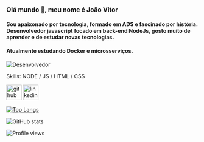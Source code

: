 ### Olá mundo 👋, meu nome é João Vitor
#### Sou apaixonado por tecnologia, formado em ADS e fascinado por história. Desenvolvedor javascript focado em back-end NodeJs, gosto muito de aprender e de estudar novas tecnologias.

#### Atualmente estudando Docker e microsserviços.
![Desenvolvedor ](https://i.pinimg.com/originals/3d/13/d6/3d13d6d59538d88c4cbe3948b8880a53.gif)



Skills: NODE / JS / HTML / CSS


[<img src='https://cdn.jsdelivr.net/npm/simple-icons@3.0.1/icons/github.svg' alt='github' height='40'>](https://github.com/Alencars)  [<img src='https://cdn.jsdelivr.net/npm/simple-icons@3.0.1/icons/linkedin.svg' alt='linkedin' height='40'>](https://www.linkedin.com/in/jo%C3%A3o-vitor-de-alencar-da-silva-3374a56b//)


[![Top Langs](https://github-readme-stats.vercel.app/api/top-langs/?username=Alencars&theme=highcontrast)](https://github.com/anuraghazra/github-readme-stats)

![GitHub stats](https://github-readme-stats.vercel.app/api?username=Alencars&theme=synthwave&show_icons=true)  

![Profile views](https://gpvc.arturio.dev/Alencars)  
